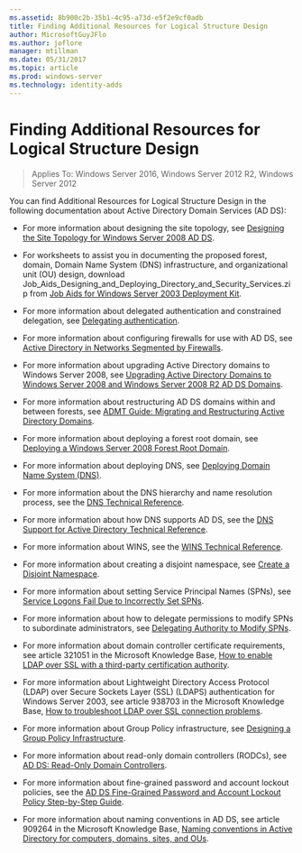 ```yaml
---
ms.assetid: 8b900c2b-35b1-4c95-a73d-e5f2e9cf0adb
title: Finding Additional Resources for Logical Structure Design
author: MicrosoftGuyJFlo
ms.author: joflore
manager: mtillman
ms.date: 05/31/2017
ms.topic: article
ms.prod: windows-server
ms.technology: identity-adds
---
```


# Finding Additional Resources for Logical Structure Design

> Applies To: Windows Server 2016, Windows Server 2012 R2, Windows Server 2012

You can find Additional Resources for Logical Structure Design in the following documentation about Active Directory Domain Services (AD DS):

- For more information about designing the site topology, see [Designing the Site Topology for Windows Server 2008 AD DS](Designing-the-Site-Topology.md).

- For worksheets to assist you in documenting the proposed forest, domain, Domain Name System (DNS) infrastructure, and organizational unit (OU) design, download Job_Aids_Designing_and_Deploying_Directory_and_Security_Services.zip from [Job Aids for Windows Server 2003 Deployment Kit](https://microsoft.com/download/details.aspx?id=9608).

- For more information about delegated authentication and constrained delegation, see [Delegating authentication](https://docs.microsoft.com/previous-versions/windows/it-pro/windows-server-2003/cc739740(v=ws.10)).

- For more information about configuring firewalls for use with AD DS, see [Active Directory in Networks Segmented by Firewalls](https://microsoft.com/download/details.aspx?familyid=c2ef3846-43f0-4caf-9767-a9166368434e).

- For more information about upgrading Active Directory domains to Windows Server 2008, see [Upgrading Active Directory Domains to Windows Server 2008 and Windows Server 2008 R2 AD DS Domains](https://docs.microsoft.com/previous-versions/windows/it-pro/windows-server-2008-R2-and-2008/cc731188(v=ws.10)).

- For more information about restructuring AD DS domains within and between forests, see [ADMT Guide: Migrating and Restructuring Active Directory Domains](https://docs.microsoft.com/previous-versions/windows/it-pro/windows-server-2008-R2-and-2008/cc974332(v=ws.10)).

- For more information about deploying a forest root domain, see [Deploying a Windows Server 2008 Forest Root Domain](https://docs.microsoft.com/previous-versions/windows/it-pro/windows-server-2008-R2-and-2008/cc731174(v=ws.10)).

- For more information about deploying DNS, see [Deploying Domain Name System (DNS)](https://docs.microsoft.com/previous-versions/windows/it-pro/windows-server-2003/cc780661(v=ws.10)).

- For more information about the DNS hierarchy and name resolution process, see the [DNS Technical Reference](https://docs.microsoft.com/previous-versions/windows/it-pro/windows-server-2003/cc779926(v=ws.10)).

- For more information about how DNS supports AD DS, see the [DNS Support for Active Directory Technical Reference](https://docs.microsoft.com/previous-versions/windows/it-pro/windows-server-2003/cc781627(v=ws.10)).

- For more information about WINS, see the [WINS Technical Reference](https://docs.microsoft.com/previous-versions/windows/it-pro/windows-server-2003/cc736411(v=ws.10)).

- For more information about creating a disjoint namespace, see [Create a Disjoint Namespace](https://docs.microsoft.com/previous-versions/windows/it-pro/windows-server-2003/cc755926(v=ws.10)).

- For more information about setting Service Principal Names (SPNs), see [Service Logons Fail Due to Incorrectly Set SPNs](https://docs.microsoft.com/previous-versions/windows/it-pro/windows-server-2003/cc772897(v=ws.10)).

- For more information about how to delegate permissions to modify SPNs to subordinate administrators, see [Delegating Authority to Modify SPNs](https://technet.microsoft.com/library/cc772895(WS.10).aspx).

- For more information about domain controller certificate requirements, see article 321051 in the Microsoft Knowledge Base, [How to enable LDAP over SSL with a third-party certification authority](https://support.microsoft.com/help/321051/).

- For more information about Lightweight Directory Access Protocol (LDAP) over Secure Sockets Layer (SSL) (LDAPS) authentication for Windows Server 2003, see article 938703 in the Microsoft Knowledge Base, [How to troubleshoot LDAP over SSL connection problems](https://support.microsoft.com/help/938703/).

- For more information about Group Policy infrastructure, see [Designing a Group Policy Infrastructure](https://docs.microsoft.com/previous-versions/windows/it-pro/windows-server-2003/cc786524(v=ws.10)).

- For more information about read-only domain controllers (RODCs), see [AD DS: Read-Only Domain Controllers](https://docs.microsoft.com/previous-versions/windows/it-pro/windows-server-2008-R2-and-2008/cc732801(v=ws.10)).

- For more information about fine-grained password and account lockout policies, see the [AD DS Fine-Grained Password and Account Lockout Policy Step-by-Step Guide](https://docs.microsoft.com/previous-versions/windows/it-pro/windows-server-2008-R2-and-2008/cc770842(v=ws.10)).

- For more information about naming conventions in AD DS, see article 909264 in the Microsoft Knowledge Base, [Naming conventions in Active Directory for computers, domains, sites, and OUs](https://support.microsoft.com/help/909264/).
